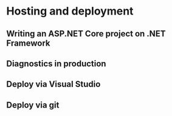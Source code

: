 # Hosting and deployment

## Writing an ASP.NET Core project on .NET Framework

## Diagnostics in production

## Deploy via Visual Studio

## Deploy via git
